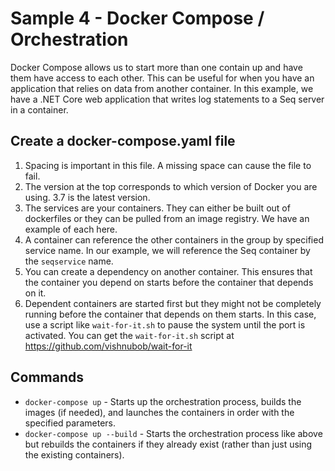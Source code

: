 # Sample 4 - Docker Compose / Orchestration
Docker Compose allows us to start more than one contain up and have them have access to each other. This can be useful for when you have an application that relies on data from another container. In this example, we have a .NET Core web application that writes log statements to a Seq server in a container.

## Create a docker-compose.yaml file
1. Spacing is important in this file. A missing space can cause the file to fail.
2. The version at the top corresponds to which version of Docker you are using. 3.7 is the latest version.
3. The services are your containers. They can either be built out of dockerfiles or they can be pulled from an image registry. We have an example of each here.
4. A container can reference the other containers in the group by specified service name. In our example, we will reference the Seq container by the `seqservice` name.
5. You can create a dependency on another container. This ensures that the container you depend on starts before the container that depends on it.
6. Dependent containers are started first but they might not be completely running before the container that depends on them starts. In this case, use a script like `wait-for-it.sh` to pause the system until the port is activated. You can get the `wait-for-it.sh` script at https://github.com/vishnubob/wait-for-it

## Commands
- `docker-compose up` - Starts up the orchestration process, builds the images (if needed), and launches the containers in order with the specified parameters.
- `docker-compose up --build` - Starts the orchestration process like above but rebuilds the containers if they already exist (rather than just using the existing containers).